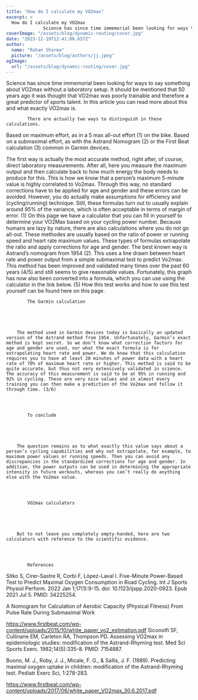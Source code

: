```yaml
---
title: "How do I calculate my VO2max"
excerpt: >
  How do I calculate my VO2max
              Science has since time immemorial been looking for ways to say something about VO2max without a laboratory setup. It should be mentioned that 50 years ago it w
coverImage: "/assets/blog/dynamic-routing/cover.jpg"
date: "2023-12-19T12:41:06.657Z"
author:
  name: "Rohan Sharma"
  picture: "/assets/blog/authors/jj.jpeg"
ogImage:
  url: "/assets/blog/dynamic-routing/cover.jpg"
---
```


Science has since time immemorial been looking for ways to say something about VO2max without a laboratory setup. It should be mentioned that 50 years ago it was thought that VO2max was poorly trainable and therefore a great predictor of sports talent. In this article you can read more about this and what exactly VO2max is.
	
	
		
			There are actually two ways to distinguish in these calculations.

		
	

	
			
Based on maximum effort, as in a 5 max all-out effort (1) on the bike.
Based on a submaximal effort, as with the Astrand Nomogram (2) or the First Beat calculation (3) common in Garmin devices.

The first way is actually the most accurate method, right after, of course, direct laboratory measurements. After all, here you measure the maximum output and then calculate back to how much energy the body needs to produce for this. This is how we know that a person’s maximum 5-minute value is highly correlated to Vo2max. Through this way, no standard corrections have to be applied for age and gender and these errors can be avoided. However, you do actually make assumptions for efficiency and (cycling/running) technique. Still, these formulas turn out to usually explain around 95% of the variance, which is often acceptable in terms of margin of error. (1)
On this page we have a calculator that you can fill in yourself to determine your VO2Max based on your cycling power number.
Because humans are lazy by nature, there are also calculations where you do not go all-out. These methodes are usually based on the ratio of power or running speed and heart rate maximum values. These types of formulas extrapolate the ratio and apply corrections for age and gender. The best known way is Astrand’s nomogram from 1954 (2). This uses a line drawn between heart rate and power output from a simple submaximal test to predict Vo2max. This method has been improved and validated many times over the past 60 years (4/5) and still seems to give reasonable values. Fortunately, this graph has now also been converted into a formula, which you can use using the calculator in the link below. (5)
How this test works and how to use this test yourself can be found here on this page.

		

	
		
			The Garmin calculation

		
	

	
		The method used in Garmin devices today is basically an updated version of the Astrand method from 1954. Unfortunately, Garmin’s exact method is kept secret. So we don’t know what correction factors for age and gender are used, nor what the exact formula is for extrapolating heart rate and power. We do know that this calculation requires you to have at least 20 minutes of power data with a heart rate of 70% of maximum heart rate or higher. This method is said to be quite accurate, but thus not very extensively validated in science. The accuracy of this measurement is said to be at 95% in running and 92% in cycling. These are very nice values and in almost every training you can then make a prediction of the Vo2max and follow it through time. (3/6)
	

	
		
			To conclude

		
	

	
		The question remains as to what exactly this value says about a person’s cycling capabilities and why not extrapolate, for example, to maximum power values or running speeds. Then you can avoid any discrepancies in the standardized corrections for age and gender. In addition, the power outputs can be used in determining the appropriate intensity in future workouts, whereas you can’t really do anything else with the Vo2max value.
	

	
		
			VO2max calculators

		
	

	
		But to not leave you completely empty-handed, here are two calculators with reference to the scientific evidence.
	

	
		
			References

		
	

	
			
Sitko S, Cirer-Sastre R, Corbi F, López-Laval I. Five-Minute Power-Based Test to Predict Maximal Oxygen Consumption in Road Cycling. Int J Sports Physiol Perform. 2022 Jan 1;17(1):9-15. doi: 10.1123/ijspp.2020-0923. Epub 2021 Jul 5. PMID: 34225254.

A Nomogram for Calculation of Aerobic Capacity (Physical Fitness) From Pulse Rate During Submaximal Work


https://www.firstbeat.com/wp-content/uploads/2015/10/white_paper_vo2_estimation.pdf
Siconolfi SF, Cullinane EM, Carleton RA, Thompson PD. Assessing VO2max in epidemiologic studies: modification of the Astrand-Rhyming test. Med Sci Sports Exerc. 1982;14(5):335-8. PMID: 7154887.

Buono, M. J., Roby, J. J., Micale, F. G., & Sallis, J. F. (1989). Predicting maximal oxygen uptake in children:
modification of the Astrand-Rhyming test. Pediatr Exerc Sci, 1:278-283.

https://www.firstbeat.com/wp-content/uploads/2017/06/white_paper_VO2max_30.6.2017.pdf